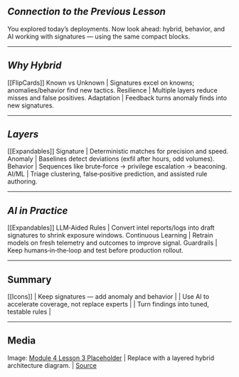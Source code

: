 ## **_Connection to the Previous Lesson_**

You explored today’s deployments. Now look ahead: hybrid, behavior, and AI working with signatures — using the same compact blocks.

---

## **_Why Hybrid_**

[[FlipCards]]
Known vs Unknown | Signatures excel on knowns; anomalies/behavior find new tactics.
Resilience | Multiple layers reduce misses and false positives.
Adaptation | Feedback turns anomaly finds into new signatures.

---

## **_Layers_**

[[Expandables]]
Signature | Deterministic matches for precision and speed.
Anomaly | Baselines detect deviations (exfil after hours, odd volumes).
Behavior | Sequences like brute‑force → privilege escalation → beaconing.
AI/ML | Triage clustering, false‑positive prediction, and assisted rule authoring.

---

## **_AI in Practice_**

[[Expandables]]
LLM‑Aided Rules | Convert intel reports/logs into draft signatures to shrink exposure windows.
Continuous Learning | Retrain models on fresh telemetry and outcomes to improve signal.
Guardrails | Keep humans‑in‑the‑loop and test before production rollout.

---

## **Summary**

[[Icons]]
 | Keep signatures — add anomaly and behavior |
 | Use AI to accelerate coverage, not replace experts |
 | Turn findings into tuned, testable rules |

---

## **Media**

Image: [Module 4 Lesson 3 Placeholder](https://placehold.co/960x540?text=Future+%26+Hybrid) | Replace with a layered hybrid architecture diagram. | [Source](https://placehold.co)
